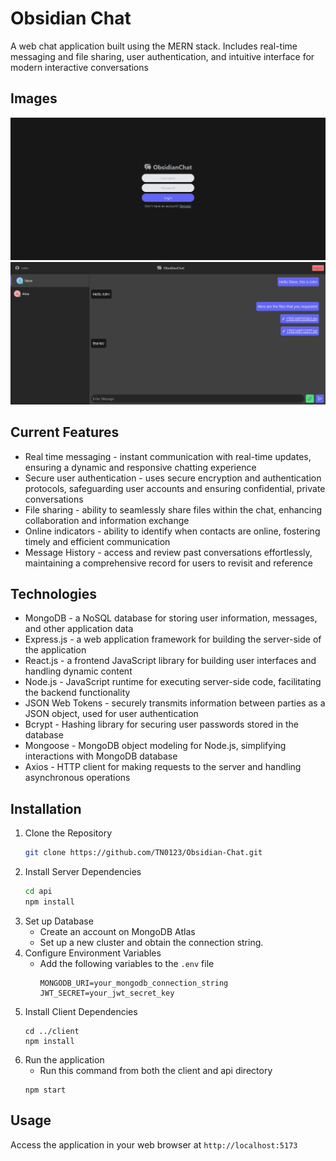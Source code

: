 # Obsidian Chat

A web chat application built using the MERN stack. Includes real-time messaging and file sharing, user authentication, and intuitive interface for modern interactive conversations

## Images

<img src="https://github.com/TN0123/Obsidian-Chat/blob/main/images/Register%20and%20Login%20Page.png" alt="Register and Login Page"/>
<img src="https://github.com/TN0123/Obsidian-Chat/blob/main/images/Chat%20Page.png" alt="Chat Page"/>

## Current Features

- Real time messaging - instant communication with real-time updates, ensuring a dynamic and responsive chatting experience
- Secure user authentication - uses secure encryption and authentication protocols, safeguarding user accounts and ensuring confidential, private conversations
- File sharing - ability to seamlessly share files within the chat, enhancing collaboration and information exchange
- Online indicators - ability to identify when contacts are online, fostering timely and efficient communication
- Message History - access and review past conversations effortlessly, maintaining a comprehensive record for users to revisit and reference

## Technologies 

- MongoDB - a NoSQL database for storing user information, messages, and other application data
- Express.js - a web application framework for building the server-side of the application
- React.js - a frontend JavaScript library for building user interfaces and handling dynamic content
- Node.js - JavaScript runtime for executing server-side code, facilitating the backend functionality
- JSON Web Tokens - securely transmits information between parties as a JSON object, used for user authentication
- Bcrypt - Hashing library for securing user passwords stored in the database
- Mongoose - MongoDB object modeling for Node.js, simplifying interactions with MongoDB database
- Axios - HTTP client for making requests to the server and handling asynchronous operations

## Installation
1. Clone the Repository
   ```sh
   git clone https://github.com/TN0123/Obsidian-Chat.git
   ```
2. Install Server Dependencies
   ```sh
   cd api
   npm install
   ```
3. Set up Database
   - Create an account on MongoDB Atlas
   - Set up a new cluster and obtain the connection string.
4. Configure Environment Variables
   - Add the following variables to the `.env` file
     ```
     MONGODB_URI=your_mongodb_connection_string
     JWT_SECRET=your_jwt_secret_key
     ```
5. Install Client Dependencies
   ```
   cd ../client
   npm install
   ```
6. Run the application
   - Run this command from both the client and api directory
   ```
   npm start
   ```

## Usage
Access the application in your web browser at `http://localhost:5173`
